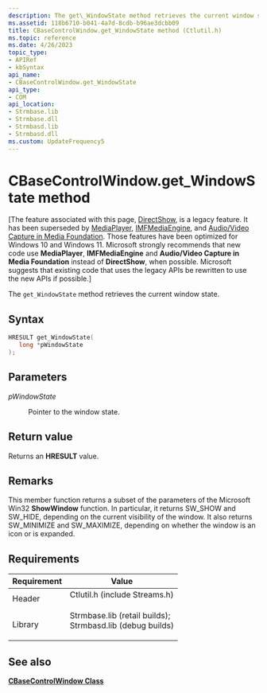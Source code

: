 ```yaml
---
description: The get\_WindowState method retrieves the current window state.
ms.assetid: 118b6710-b041-4a7d-8cdb-b96ae3dcbb09
title: CBaseControlWindow.get_WindowState method (Ctlutil.h)
ms.topic: reference
ms.date: 4/26/2023
topic_type: 
- APIRef
- kbSyntax
api_name: 
- CBaseControlWindow.get_WindowState
api_type: 
- COM
api_location: 
- Strmbase.lib
- Strmbase.dll
- Strmbasd.lib
- Strmbasd.dll
ms.custom: UpdateFrequency5
---
```


# CBaseControlWindow.get\_WindowState method

\[The feature associated with this page, [DirectShow](/windows/win32/directshow/directshow), is a legacy feature. It has been superseded by [MediaPlayer](/uwp/api/Windows.Media.Playback.MediaPlayer), [IMFMediaEngine](/windows/win32/api/mfmediaengine/nn-mfmediaengine-imfmediaengine), and [Audio/Video Capture in Media Foundation](windows/win32/medfound/audio-video-capture-in-media-foundation). Those features have been optimized for Windows 10 and Windows 11. Microsoft strongly recommends that new code use **MediaPlayer**, **IMFMediaEngine** and **Audio/Video Capture in Media Foundation** instead of **DirectShow**, when possible. Microsoft suggests that existing code that uses the legacy APIs be rewritten to use the new APIs if possible.\]

The `get_WindowState` method retrieves the current window state.

## Syntax


```C++
HRESULT get_WindowState(
   long *pWindowState
);
```



## Parameters

<dl> <dt>

*pWindowState* 
</dt> <dd>

Pointer to the window state.

</dd> </dl>

## Return value

Returns an **HRESULT** value.

## Remarks

This member function returns a subset of the parameters of the Microsoft Win32 **ShowWindow** function. In particular, it returns SW\_SHOW and SW\_HIDE, depending on the current visibility of the window. It also returns SW\_MINIMIZE and SW\_MAXIMIZE, depending on whether the window is an icon or is expanded.

## Requirements



| Requirement | Value |
|--------------------|--------------------------------------------------------------------------------------------------------------------------------------------------------------------------------------------|
| Header<br/>  | <dl> <dt>Ctlutil.h (include Streams.h)</dt> </dl>                                                                                   |
| Library<br/> | <dl> <dt>Strmbase.lib (retail builds); </dt> <dt>Strmbasd.lib (debug builds)</dt> </dl> |



## See also

<dl> <dt>

[**CBaseControlWindow Class**](cbasecontrolwindow.md)
</dt> </dl>

 

 




